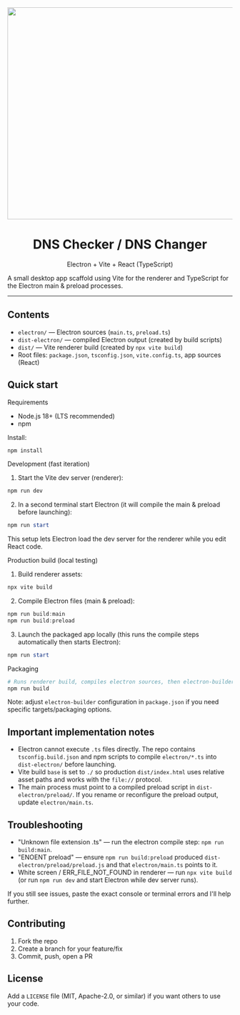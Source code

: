 <div align="center">
<img width="1200" height="475" alt="GHBanner" src="https://github.com/user-attachments/assets/0aa67016-6eaf-458a-adb2-6e31a0763ed6" />
</div>

<div align="center">
   <h1>DNS Checker / DNS Changer</h1>
   <p>Electron + Vite + React (TypeScript)</p>
</div>

A small desktop app scaffold using Vite for the renderer and TypeScript for the Electron main & preload processes.

---

## Contents

- `electron/` — Electron sources (`main.ts`, `preload.ts`)
- `dist-electron/` — compiled Electron output (created by build scripts)
- `dist/` — Vite renderer build (created by `npx vite build`)
- Root files: `package.json`, `tsconfig.json`, `vite.config.ts`, app sources (React)

## Quick start

Requirements
- Node.js 18+ (LTS recommended)
- npm

Install:

```powershell
npm install
```

Development (fast iteration)

1) Start the Vite dev server (renderer):

```powershell
npm run dev
```

2) In a second terminal start Electron (it will compile the main & preload before launching):

```powershell
npm run start
```

This setup lets Electron load the dev server for the renderer while you edit React code.

Production build (local testing)

1) Build renderer assets:

```powershell
npx vite build
```

2) Compile Electron files (main & preload):

```powershell
npm run build:main
npm run build:preload
```

3) Launch the packaged app locally (this runs the compile steps automatically then starts Electron):

```powershell
npm run start
```

Packaging

```powershell
# Runs renderer build, compiles electron sources, then electron-builder
npm run build
```

Note: adjust `electron-builder` configuration in `package.json` if you need specific targets/packaging options.

## Important implementation notes

- Electron cannot execute `.ts` files directly. The repo contains `tsconfig.build.json` and npm scripts to compile `electron/*.ts` into `dist-electron/` before launching.
- Vite build `base` is set to `./` so production `dist/index.html` uses relative asset paths and works with the `file://` protocol.
- The main process must point to a compiled preload script in `dist-electron/preload/`. If you rename or reconfigure the preload output, update `electron/main.ts`.

## Troubleshooting

- "Unknown file extension .ts" — run the electron compile step: `npm run build:main`.
- "ENOENT preload" — ensure `npm run build:preload` produced `dist-electron/preload/preload.js` and that `electron/main.ts` points to it.
- White screen / ERR_FILE_NOT_FOUND in renderer — run `npx vite build` (or run `npm run dev` and start Electron while dev server runs).

If you still see issues, paste the exact console or terminal errors and I'll help further.

## Contributing

1. Fork the repo
2. Create a branch for your feature/fix
3. Commit, push, open a PR

## License

Add a `LICENSE` file (MIT, Apache-2.0, or similar) if you want others to use your code.
